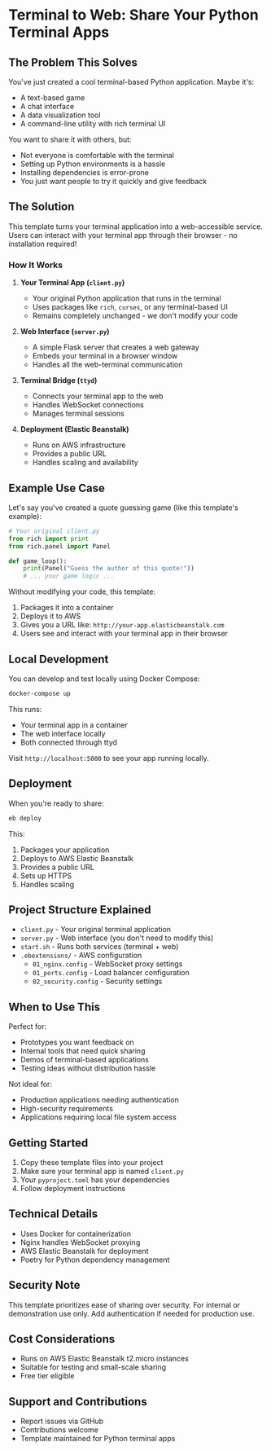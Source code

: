 # Terminal to Web: Share Your Python Terminal Apps

## The Problem This Solves

You've just created a cool terminal-based Python application. Maybe it's:
- A text-based game
- A chat interface
- A data visualization tool
- A command-line utility with rich terminal UI

You want to share it with others, but:
- Not everyone is comfortable with the terminal
- Setting up Python environments is a hassle
- Installing dependencies is error-prone
- You just want people to try it quickly and give feedback

## The Solution

This template turns your terminal application into a web-accessible service. Users can interact with your terminal app through their browser - no installation required!

### How It Works

1. **Your Terminal App (`client.py`)**
   - Your original Python application that runs in the terminal
   - Uses packages like `rich`, `curses`, or any terminal-based UI
   - Remains completely unchanged - we don't modify your code

2. **Web Interface (`server.py`)**
   - A simple Flask server that creates a web gateway
   - Embeds your terminal in a browser window
   - Handles all the web-terminal communication

3. **Terminal Bridge (`ttyd`)**
   - Connects your terminal app to the web
   - Handles WebSocket connections
   - Manages terminal sessions

4. **Deployment (Elastic Beanstalk)**
   - Runs on AWS infrastructure
   - Provides a public URL
   - Handles scaling and availability

## Example Use Case

Let's say you've created a quote guessing game (like this template's example):
```python
# Your original client.py
from rich import print
from rich.panel import Panel

def game_loop():
    print(Panel("Guess the author of this quote!"))
    # ... your game logic ...
```

Without modifying your code, this template:
1. Packages it into a container
2. Deploys it to AWS
3. Gives you a URL like: `http://your-app.elasticbeanstalk.com`
4. Users see and interact with your terminal app in their browser

## Local Development

You can develop and test locally using Docker Compose:

```bash
docker-compose up
```

This runs:
- Your terminal app in a container
- The web interface locally
- Both connected through ttyd

Visit `http://localhost:5000` to see your app running locally.

## Deployment

When you're ready to share:

```bash
eb deploy
```

This:
1. Packages your application
2. Deploys to AWS Elastic Beanstalk
3. Provides a public URL
4. Sets up HTTPS
5. Handles scaling

## Project Structure Explained

- `client.py` - Your original terminal application
- `server.py` - Web interface (you don't need to modify this)
- `start.sh` - Runs both services (terminal + web)
- `.ebextensions/` - AWS configuration
  - `01_nginx.config` - WebSocket proxy settings
  - `01_ports.config` - Load balancer configuration
  - `02_security.config` - Security settings

## When to Use This

Perfect for:
- Prototypes you want feedback on
- Internal tools that need quick sharing
- Demos of terminal-based applications
- Testing ideas without distribution hassle

Not ideal for:
- Production applications needing authentication
- High-security requirements
- Applications requiring local file system access

## Getting Started

1. Copy these template files into your project
2. Make sure your terminal app is named `client.py`
3. Your `pyproject.toml` has your dependencies
4. Follow deployment instructions

## Technical Details

- Uses Docker for containerization
- Nginx handles WebSocket proxying
- AWS Elastic Beanstalk for deployment
- Poetry for Python dependency management

## Security Note

This template prioritizes ease of sharing over security. For internal or demonstration use only. Add authentication if needed for production use.

## Cost Considerations

- Runs on AWS Elastic Beanstalk t2.micro instances
- Suitable for testing and small-scale sharing
- Free tier eligible

## Support and Contributions

- Report issues via GitHub
- Contributions welcome
- Template maintained for Python terminal apps